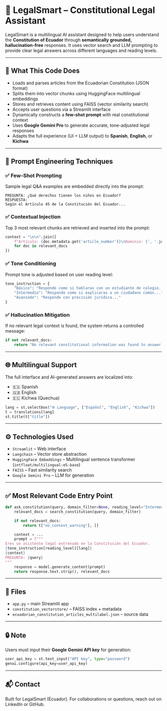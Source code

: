 # 🧠 LegalSmart – Constitutional Legal Assistant

LegalSmart is a multilingual AI assistant designed to help users understand the **Constitution of Ecuador** through **semantically grounded, hallucination-free** responses. It uses vector search and LLM prompting to provide clear legal answers across different languages and reading levels.

---

## 📌 What This Code Does

- Loads and parses articles from the Ecuadorian Constitution (JSON format)
- Splits them into vector chunks using HuggingFace multilingual embeddings
- Stores and retrieves content using FAISS (vector similarity search)
- Accepts user questions via a Streamlit interface
- Dynamically constructs a **few-shot prompt** with real constitutional context
- Uses **Google Gemini Pro** to generate accurate, tone-adjusted legal responses
- Adapts the full experience (UI + LLM output) to **Spanish**, **English**, or **Kichwa**

---

## 🧠 Prompt Engineering Techniques

### ✅ Few-Shot Prompting
Sample legal Q&A examples are embedded directly into the prompt:
```text
PREGUNTA: ¿Qué derechos tienen los niños en Ecuador?
RESPUESTA:
Según el Artículo 45 de la Constitución del Ecuador...
```

### ✅ Contextual Injection
Top 3 most relevant chunks are retrieved and inserted into the prompt:
```python
context = "\n\n".join([
    f"Artículo: {doc.metadata.get('article_number')}\nDominio: {', '.join(doc.metadata.get('domains', []))}\nContenido: {doc.page_content}"
    for doc in relevant_docs
])
```

### ✅ Tone Conditioning
Prompt tone is adjusted based on user reading level:
```python
tone_instruction = {
    "Básico": "Responde como si hablaras con un estudiante de colegio...",
    "Intermedio": "Responde como si explicaras a un ciudadano común...",
    "Avanzado": "Responde con precisión jurídica..."
}
```

### ✅ Hallucination Mitigation
If no relevant legal context is found, the system returns a controlled message:
```python
if not relevant_docs:
    return "No relevant constitutional information was found to answer this question.", []
```

---

## 🌐 Multilingual Support

The full interface and AI-generated answers are localized into:
- 🇪🇸 Spanish
- 🇬🇧 English
- 🇪🇨 Kichwa (Quechua)

```python
lang = st.selectbox("🌐 Language", ["Español", "English", "Kichwa"])
t = translations[lang]
st.title(t["title"])
```

---

## ⚙️ Technologies Used

- `Streamlit` – Web interface
- `Langchain` – Vector store abstraction
- `HuggingFace Embeddings` – Multilingual sentence transformer (`intfloat/multilingual-e5-base`)
- `FAISS` – Fast similarity search
- `Google Gemini Pro` – LLM for generation

---

## ✅ Most Relevant Code Entry Point

```python
def ask_constitution(query, domain_filter=None, reading_level="Intermedio"):
    relevant_docs = search_constitution(query, domain_filter)

    if not relevant_docs:
        return t["no_context_warning"], []

    context = ...
    prompt = f"""
Eres un asistente legal entrenado en la Constitución del Ecuador.
{tone_instruction[reading_level][lang]}
{context}
PREGUNTA: {query}
"""
    response = model.generate_content(prompt)
    return response.text.strip(), relevant_docs
```

---

## 📁 Files
- `app.py` – main Streamlit app
- `constitution_vectorstore/` – FAISS index + metadata
- `ecuadorian_constitution_articles_multilabel.json` – source data

---

## 🔒 Note
Users must input their **Google Gemini API key** for generation:
```python
user_api_key = st.text_input("API key", type="password")
genai.configure(api_key=user_api_key)
```

---

## 📬 Contact
Built for LegalSmart (Ecuador). For collaborations or questions, reach out on LinkedIn or GitHub.
